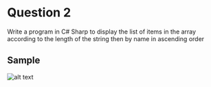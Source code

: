 # Question 2
Write a program in C# Sharp to display the list of items in the array according to the length of the string then by name in ascending order

## Sample
![alt text](https://gtbtech5.s3.us-east-2.amazonaws.com/Q2.PNG)
